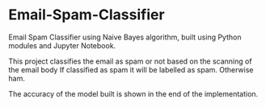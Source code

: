 # Email-Spam-Classifier

Email Spam Classifier using Naive Bayes algorithm, built using Python modules and Jupyter Notebook.

This project classifies the email as spam or not based on the scanning of the email body
If classified as spam it will be labelled as spam. Otherwise ham.

The accuracy of the model built is shown in the end of the implementation.

